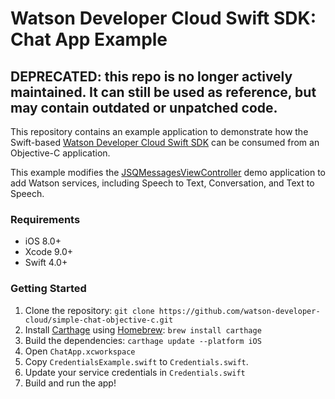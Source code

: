 # Watson Developer Cloud Swift SDK: Chat App Example

## DEPRECATED: this repo is no longer actively maintained. It can still be used as reference, but may contain outdated or unpatched code.

This repository contains an example application to demonstrate how the Swift-based [Watson Developer Cloud Swift SDK](https://github.com/watson-developer-cloud/swift-sdk) can be consumed from an Objective-C application.

This example modifies the [JSQMessagesViewController](https://github.com/jessesquires/JSQMessagesViewController) demo application to add Watson services, including Speech to Text, Conversation, and Text to Speech.

### Requirements

- iOS 8.0+
- Xcode 9.0+
- Swift 4.0+

### Getting Started

1. Clone the repository: `git clone https://github.com/watson-developer-cloud/simple-chat-objective-c.git`
2. Install [Carthage](https://github.com/Carthage/Carthage) using [Homebrew](http://brew.sh/): `brew install carthage`
3. Build the dependencies: `carthage update --platform iOS`
4. Open `ChatApp.xcworkspace`
5. Copy `CredentialsExample.swift` to `Credentials.swift`.
6. Update your service credentials in `Credentials.swift`
7. Build and run the app!
